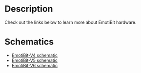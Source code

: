 # Description
Check out the links below to learn more about EmotiBit hardware.

# Schematics
- [EmotiBit-V4 schematic](https://www.emotibit.com/files/hardware_files/CFL_EE_BioSensor-V04a-Sch_share.pdf)
- [EmotiBit-V5 schematic](https://emotibit.com/files/hardware_files/CFL_EE_BioSensor-V05c-Sch_share.pdf)
- [EmotiBit-V6 schematic](https://emotibit.com/files/hardware_files/CFL_EE_BioSensor-v06a-Sch-share.pdf)
